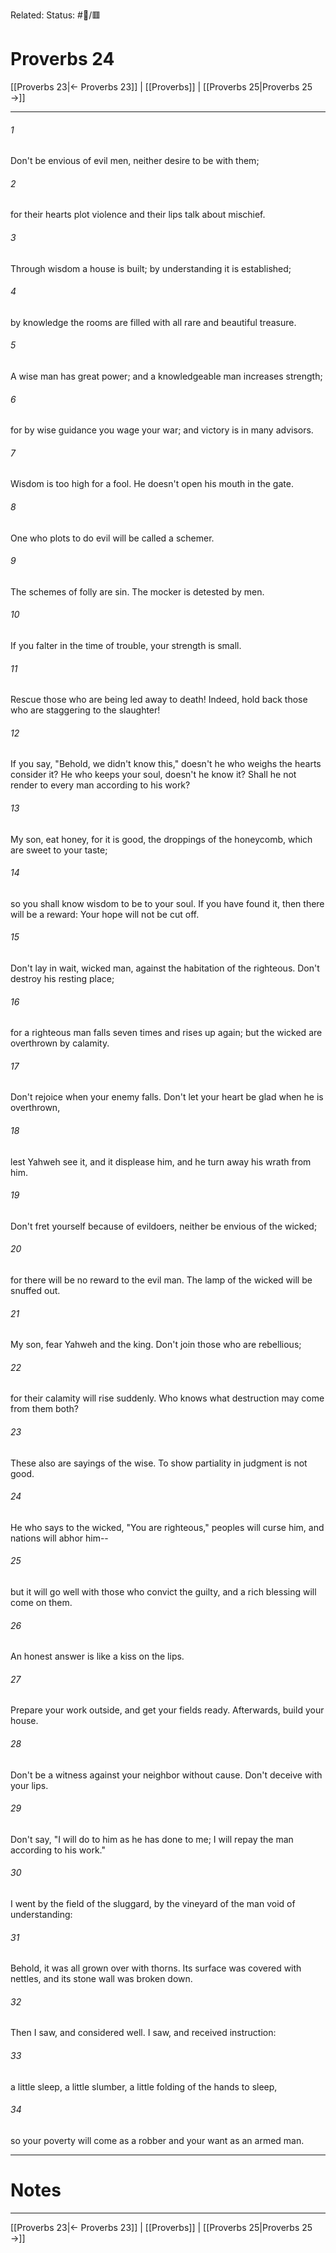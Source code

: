 Related:
Status: #📖/🟥
# Proverbs 24

[[Proverbs 23|← Proverbs 23]] | [[Proverbs]] | [[Proverbs 25|Proverbs 25 →]]
***



###### 1 
Don't be envious of evil men, neither desire to be with them; 

###### 2 
for their hearts plot violence and their lips talk about mischief. 

###### 3 
Through wisdom a house is built; by understanding it is established; 

###### 4 
by knowledge the rooms are filled with all rare and beautiful treasure. 

###### 5 
A wise man has great power; and a knowledgeable man increases strength; 

###### 6 
for by wise guidance you wage your war; and victory is in many advisors. 

###### 7 
Wisdom is too high for a fool. He doesn't open his mouth in the gate. 

###### 8 
One who plots to do evil will be called a schemer. 

###### 9 
The schemes of folly are sin. The mocker is detested by men. 

###### 10 
If you falter in the time of trouble, your strength is small. 

###### 11 
Rescue those who are being led away to death! Indeed, hold back those who are staggering to the slaughter! 

###### 12 
If you say, "Behold, we didn't know this," doesn't he who weighs the hearts consider it? He who keeps your soul, doesn't he know it? Shall he not render to every man according to his work? 

###### 13 
My son, eat honey, for it is good, the droppings of the honeycomb, which are sweet to your taste; 

###### 14 
so you shall know wisdom to be to your soul. If you have found it, then there will be a reward: Your hope will not be cut off. 

###### 15 
Don't lay in wait, wicked man, against the habitation of the righteous. Don't destroy his resting place; 

###### 16 
for a righteous man falls seven times and rises up again; but the wicked are overthrown by calamity. 

###### 17 
Don't rejoice when your enemy falls. Don't let your heart be glad when he is overthrown, 

###### 18 
lest Yahweh see it, and it displease him, and he turn away his wrath from him. 

###### 19 
Don't fret yourself because of evildoers, neither be envious of the wicked; 

###### 20 
for there will be no reward to the evil man. The lamp of the wicked will be snuffed out. 

###### 21 
My son, fear Yahweh and the king. Don't join those who are rebellious; 

###### 22 
for their calamity will rise suddenly. Who knows what destruction may come from them both? 

###### 23 
These also are sayings of the wise. To show partiality in judgment is not good. 

###### 24 
He who says to the wicked, "You are righteous," peoples will curse him, and nations will abhor him-- 

###### 25 
but it will go well with those who convict the guilty, and a rich blessing will come on them. 

###### 26 
An honest answer is like a kiss on the lips. 

###### 27 
Prepare your work outside, and get your fields ready. Afterwards, build your house. 

###### 28 
Don't be a witness against your neighbor without cause. Don't deceive with your lips. 

###### 29 
Don't say, "I will do to him as he has done to me; I will repay the man according to his work." 

###### 30 
I went by the field of the sluggard, by the vineyard of the man void of understanding: 

###### 31 
Behold, it was all grown over with thorns. Its surface was covered with nettles, and its stone wall was broken down. 

###### 32 
Then I saw, and considered well. I saw, and received instruction: 

###### 33 
a little sleep, a little slumber, a little folding of the hands to sleep, 

###### 34 
so your poverty will come as a robber and your want as an armed man.

---
# Notes


***
[[Proverbs 23|← Proverbs 23]] | [[Proverbs]] | [[Proverbs 25|Proverbs 25 →]]
